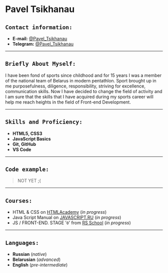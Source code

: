 # **Pavel Tsikhanau**
## **`Contact information:`**
* **E-mail:** [@Pavel_Tsikhanau](pavel.tsikhanau@gmail.com)
* **Telegram:** [@Pavel_Tsikhanau](https://msng.link/o/?Pavel_Tsikhanau=tg)

***
## **`Briefly About Myself:`** 
I have been fond of sports since childhood and for 15 years I was a member of the national team of Belarus in modern pentathlon.
Sport brought up in me purposefulness, diligence, responsibility, striving for excellence, communication skills.
Now I have decided to change the field of activity and I am sure that the skills that I have acquired during my sports career will help me reach heights in the field of Front-end Development.
***
## **`Skills and Proficiency:`**
* **HTML5, CSS3**
* **JavaScript Basics**
* **Git, GitHub**
* **VS Code**

***
## **`Code example:`**
>NOT YET ;(

***
## **`Courses:`**
* HTML & CSS on [HTMLAcademy](https://htmlacademy.ru/courses) (_in progress_)
* Java Script Manual on [JAVASCRIPT.RU](https://learn.javascript.ru/) (_in progress_)
* JS / FRONT-END. STAGE '`0`' from [RS School](https://rs.school/) (_in progress_)
***
## **`Languages:`**
* **Russian** (_native_)
* **Belarusian** (_advanced_)
* **English** (_pre-intermediate_)

